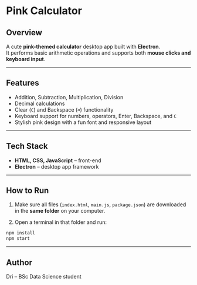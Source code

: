 # Pink Calculator

## Overview
A cute **pink-themed calculator** desktop app built with **Electron**.  
It performs basic arithmetic operations and supports both **mouse clicks and keyboard input**.

---

## Features
- Addition, Subtraction, Multiplication, Division  
- Decimal calculations  
- Clear (`C`) and Backspace (`⌫`) functionality  
- Keyboard support for numbers, operators, Enter, Backspace, and `C`  
- Stylish pink design with a fun font and responsive layout  

---

## Tech Stack
- **HTML, CSS, JavaScript** – front-end  
- **Electron** – desktop app framework  

---

## How to Run
1. Make sure all files (`index.html`, `main.js`, `package.json`) are downloaded in the **same folder** on your computer.  

2. Open a terminal in that folder and run:  
```bash
npm install
npm start
```
---
## Author

Dri – BSc Data Science student

